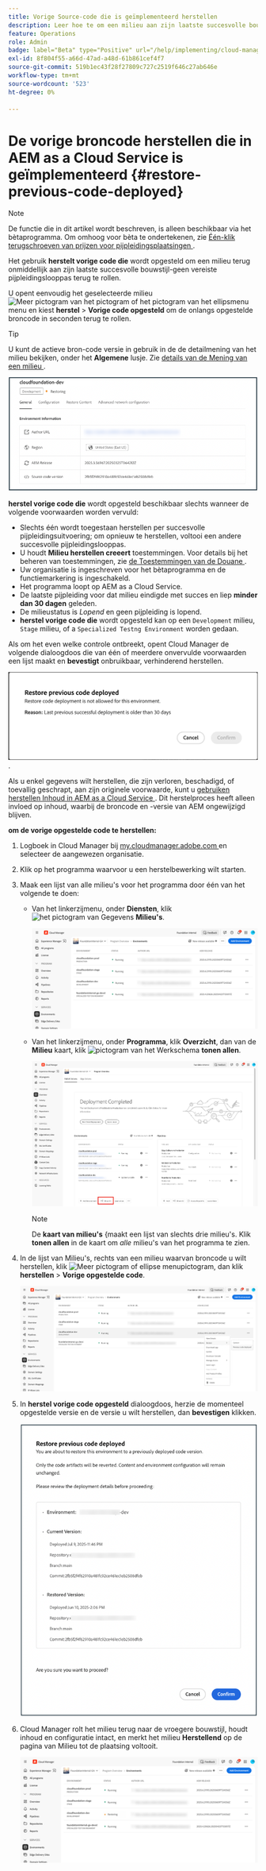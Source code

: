```yaml
---
title: Vorige Source-code die is geïmplementeerd herstellen
description: Leer hoe te om een milieu aan zijn laatste succesvolle bouw&amp te herstellen;ndash; geen vereiste pijpleiding.
feature: Operations
role: Admin
badge: label="Beta" type="Positive" url="/help/implementing/cloud-manager/release-notes/current.md#gitlab-bitbucket"
exl-id: 8f804f55-a66d-47ad-a48d-61b861cef4f7
source-git-commit: 519b1ec43f28f27809c727c2519f646c27ab646e
workflow-type: tm+mt
source-wordcount: '523'
ht-degree: 0%

---
```


# De vorige broncode herstellen die in AEM as a Cloud Service is geïmplementeerd {#restore-previous-code-deployed}

>[!NOTE]
>
>De functie die in dit artikel wordt beschreven, is alleen beschikbaar via het bètaprogramma. Om omhoog voor bèta te ondertekenen, zie [ Één-klik terugschroeven van prijzen voor pijpleidingsplaatsingen ](/help/implementing/cloud-manager/release-notes/current.md##one-click-rollback).

Het gebruik **herstelt vorige code die** wordt opgesteld om een milieu terug onmiddellijk aan zijn laatste succesvolle bouwstijl-geen vereiste pijpleidingslooppas terug te rollen.

U opent eenvoudig het geselecteerde milieu ![ Meer pictogram van het pictogram of het pictogram van het ellipsmenu ](https://spectrum.adobe.com/static/icons/workflow_18/Smock_More_18_N.svg) menu en kiest **herstel** > **Vorige code opgesteld** om de onlangs opgestelde broncode in seconden terug te rollen.

>[!TIP]
>
>U kunt de actieve bron-code versie in gebruik in de de detailmening van het milieu bekijken, onder het **Algemene** lusje. Zie [ details van de Mening van een milieu ](/help/implementing/cloud-manager/manage-environments.md#viewing-environment).
>
>![ de codeversie van Source in gebruik ](/help/operations/assets/environments-view-details-sourcecodeversion.png)

**herstel vorige code die** wordt opgesteld beschikbaar slechts wanneer de volgende voorwaarden worden vervuld:

* Slechts één wordt toegestaan herstellen per succesvolle pijpleidingsuitvoering; om opnieuw te herstellen, voltooi een andere succesvolle pijpleidingslooppas.
* U houdt **Milieu herstellen creeert** toestemmingen. Voor details bij het beheren van toestemmingen, zie [ de Toestemmingen van de Douane ](/help/implementing/cloud-manager/custom-permissions.md).
* Uw organisatie is ingeschreven voor het bètaprogramma en de functiemarkering is ingeschakeld.
* Het programma loopt op AEM as a Cloud Service.
* De laatste pijpleiding voor dat milieu eindigde met succes en liep **minder dan 30 dagen** geleden.
* De milieustatus is *Lopend* en geen pijpleiding is lopend.
* **herstel vorige code die** wordt opgesteld kan op een `Development` milieu, `Stage` milieu, of a `Specialized Testng Environment` worden gedaan.

Als om het even welke controle ontbreekt, opent Cloud Manager de volgende dialoogdoos die van één of meerdere onvervulde voorwaarden een lijst maakt en **bevestigt** onbruikbaar, verhinderend herstellen.

![ herstel vorige code opgezette de mislukkingsdialoogdoos ](/help/operations/assets/restore-previous-code-deployment-not-allowed.png).

Als u enkel gegevens wilt herstellen, die zijn verloren, beschadigd, of toevallig geschrapt, aan zijn originele voorwaarde, kunt u [ gebruiken herstellen Inhoud in AEM as a Cloud Service ](/help/operations/restore.md). Dit herstelproces heeft alleen invloed op inhoud, waarbij de broncode en -versie van AEM ongewijzigd blijven.

**om de vorige opgestelde code te herstellen:**

1. Logboek in Cloud Manager bij [ my.cloudmanager.adobe.com ](https://my.cloudmanager.adobe.com/) en selecteer de aangewezen organisatie.

1. Klik op het programma waarvoor u een herstelbewerking wilt starten.

1. Maak een lijst van alle milieu&#39;s voor het programma door één van het volgende te doen:

   * Van het linkerzijmenu, onder **Diensten**, klik ![ het pictogram van Gegevens ](https://spectrum.adobe.com/static/icons/workflow_18/Smock_Data_18_N.svg) **Milieu&#39;s**.

     ![ Milieu&#39;s tabel ](assets/environments-1.png)

   * Van het linkerzijmenu, onder **Programma**, klik **Overzicht**, dan van de **Milieu** kaart, klik ![ pictogram van het Werkschema ](https://spectrum.adobe.com/static/icons/workflow_18/Smock_Workflow_18_N.svg) **tonen allen**.

     ![ toon alle optie ](assets/environments-2.png)

     >[!NOTE]
     >
     >De **kaart van milieu&#39;s** &lbrace;maakt een lijst van slechts drie milieu&#39;s. Klik **tonen allen** in de kaart om *alle* milieu&#39;s van het programma te zien.

1. In de lijst van Milieu&#39;s, rechts van een milieu waarvan broncode u wilt herstellen, klik ![ Meer pictogram of ellipse menupictogram ](https://spectrum.adobe.com/static/icons/workflow_18/Smock_More_18_N.svg), dan klik **herstellen** > **Vorige opgestelde code**.

   ![ herstelt vorige code die optie van het ellipsmenu wordt opgesteld ](/help/operations/assets/restore-previous-code-deployed-menu.png)

1. In **herstel vorige code opgesteld** dialoogdoos, herzie de momenteel opgestelde versie en de versie u wilt herstellen, dan **bevestigen** klikken.

   ![ herstel vorige code opgesteld dialoogdoos ](/help/operations/assets/restore-previous-code-deployed-dialogbox.png)

1. Cloud Manager rolt het milieu terug naar de vroegere bouwstijl, houdt inhoud en configuratie intact, en merkt het milieu **Herstellend** op de pagina van Milieu tot de plaatsing voltooit.

   ![ Herstellend activering ](/help/operations/assets/restore-previous-code-deployed-restoring.png)
